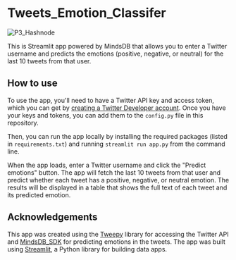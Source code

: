 # Tweets_Emotion_Classifer

![P3_Hashnode](https://user-images.githubusercontent.com/70808619/235376794-c947ebd6-795b-4b0c-af3a-8aa08ca76a71.png)



This is  Streamlit app powered by MindsDB that allows you to enter a Twitter username and predicts the emotions (positive, negative, or neutral) for the last 10 tweets from that user.

## How to use

To use the app, you'll need to have a Twitter API key and access token, which you can get by [creating a Twitter Developer account](https://developer.twitter.com/en/docs/getting-started/getting-access-to-the-twitter-api). Once you have your keys and tokens, you can add them to the `config.py` file in this repository.

Then, you can run the app locally by installing the required packages (listed in `requirements.txt`) and running `streamlit run app.py` from the command line.

When the app loads, enter a Twitter username and click the "Predict emotions" button. The app will fetch the last 10 tweets from that user and predict whether each tweet has a positive, negative, or neutral emotion. The results will be displayed in a table that shows the full text of each tweet and its predicted emotion.

## Acknowledgements

This app was created using the [Tweepy](https://www.tweepy.org/) library for accessing the Twitter API and [MindsDB_SDK](https://docs.mindsdb.com/what-is-mindsdb) for predicting emotions in the tweets. The app was built using [Streamlit](https://www.streamlit.io/), a Python library for building data apps.
